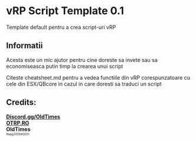 # vRP Script Template 0.1
<p> Template default pentru a crea script-uri vRP </p>

## Informatii
<p>Acesta este un mic ajutor pentru cine doreste sa invete sau sa economiseasca putin timp la crearea unui script</p>
<p>Citeste cheatsheet.md pentru a vedea functiile din vRP corespunzatoare cu cele din ESX/QBcore in cazul in care doresti sa traduci un script </p>

## Credits: <br/>
<b><a href="https://discord.gg/OldTimes">Discord.gg/OldTimes</a></b><br/>
<b><a href="https://otrp.ro">OTRP.RO</a></b><br/>
<b>OldTimes</b><br/>
<span style="font-size:8px;">Raag2005#0001</span>

